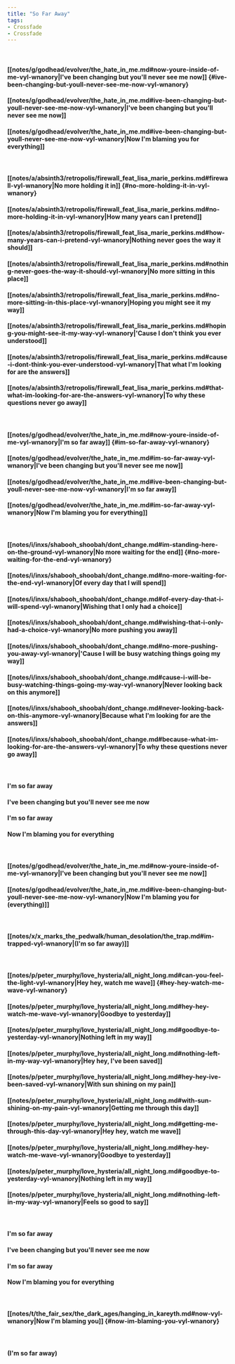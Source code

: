 ```yaml
---
title: "So Far Away"
tags:
- Crossfade
- Crossfade
---
```

&nbsp;
#### [[notes/g/godhead/evolver/the_hate_in_me.md#now-youre-inside-of-me-vyl-wnanory|I've been changing but you'll never see me now]] {#ive-been-changing-but-youll-never-see-me-now-vyl-wnanory}
#### [[notes/g/godhead/evolver/the_hate_in_me.md#ive-been-changing-but-youll-never-see-me-now-vyl-wnanory|I've been changing but you'll never see me now]]
#### [[notes/g/godhead/evolver/the_hate_in_me.md#ive-been-changing-but-youll-never-see-me-now-vyl-wnanory|Now I'm blaming you for everything]]
&nbsp;
#### [[notes/a/absinth3/retropolis/firewall_feat_lisa_marie_perkins.md#firewall-vyl-wnanory|No more holding it in]] {#no-more-holding-it-in-vyl-wnanory}
#### [[notes/a/absinth3/retropolis/firewall_feat_lisa_marie_perkins.md#no-more-holding-it-in-vyl-wnanory|How many years can I pretend]]
#### [[notes/a/absinth3/retropolis/firewall_feat_lisa_marie_perkins.md#how-many-years-can-i-pretend-vyl-wnanory|Nothing never goes the way it should]]
#### [[notes/a/absinth3/retropolis/firewall_feat_lisa_marie_perkins.md#nothing-never-goes-the-way-it-should-vyl-wnanory|No more sitting in this place]]
#### [[notes/a/absinth3/retropolis/firewall_feat_lisa_marie_perkins.md#no-more-sitting-in-this-place-vyl-wnanory|Hoping you might see it my way]]
#### [[notes/a/absinth3/retropolis/firewall_feat_lisa_marie_perkins.md#hoping-you-might-see-it-my-way-vyl-wnanory|'Cause I don't think you ever understood]]
#### [[notes/a/absinth3/retropolis/firewall_feat_lisa_marie_perkins.md#cause-i-dont-think-you-ever-understood-vyl-wnanory|That what I'm looking for are the answers]]
#### [[notes/a/absinth3/retropolis/firewall_feat_lisa_marie_perkins.md#that-what-im-looking-for-are-the-answers-vyl-wnanory|To why these questions never go away]]
&nbsp;
#### [[notes/g/godhead/evolver/the_hate_in_me.md#now-youre-inside-of-me-vyl-wnanory|I'm so far away]] {#im-so-far-away-vyl-wnanory}
#### [[notes/g/godhead/evolver/the_hate_in_me.md#im-so-far-away-vyl-wnanory|I've been changing but you'll never see me now]]
#### [[notes/g/godhead/evolver/the_hate_in_me.md#ive-been-changing-but-youll-never-see-me-now-vyl-wnanory|I'm so far away]]
#### [[notes/g/godhead/evolver/the_hate_in_me.md#im-so-far-away-vyl-wnanory|Now I'm blaming you for everything]]
&nbsp;
#### [[notes/i/inxs/shabooh_shoobah/dont_change.md#im-standing-here-on-the-ground-vyl-wnanory|No more waiting for the end]] {#no-more-waiting-for-the-end-vyl-wnanory}
#### [[notes/i/inxs/shabooh_shoobah/dont_change.md#no-more-waiting-for-the-end-vyl-wnanory|Of every day that I will spend]]
#### [[notes/i/inxs/shabooh_shoobah/dont_change.md#of-every-day-that-i-will-spend-vyl-wnanory|Wishing that I only had a choice]]
#### [[notes/i/inxs/shabooh_shoobah/dont_change.md#wishing-that-i-only-had-a-choice-vyl-wnanory|No more pushing you away]]
#### [[notes/i/inxs/shabooh_shoobah/dont_change.md#no-more-pushing-you-away-vyl-wnanory|'Cause I will be busy watching things going my way]]
#### [[notes/i/inxs/shabooh_shoobah/dont_change.md#cause-i-will-be-busy-watching-things-going-my-way-vyl-wnanory|Never looking back on this anymore]]
#### [[notes/i/inxs/shabooh_shoobah/dont_change.md#never-looking-back-on-this-anymore-vyl-wnanory|Because what I'm looking for are the answers]]
#### [[notes/i/inxs/shabooh_shoobah/dont_change.md#because-what-im-looking-for-are-the-answers-vyl-wnanory|To why these questions never go away]]
&nbsp;
#### I'm so far away
#### I've been changing but you'll never see me now
#### I'm so far away
#### Now I'm blaming you for everything
&nbsp;
#### [[notes/g/godhead/evolver/the_hate_in_me.md#now-youre-inside-of-me-vyl-wnanory|I've been changing but you'll never see me now]]
#### [[notes/g/godhead/evolver/the_hate_in_me.md#ive-been-changing-but-youll-never-see-me-now-vyl-wnanory|Now I'm blaming you for (everything)]]
&nbsp;
#### [[notes/x/x_marks_the_pedwalk/human_desolation/the_trap.md#im-trapped-vyl-wnanory|(I'm so far away)]]
&nbsp;
#### [[notes/p/peter_murphy/love_hysteria/all_night_long.md#can-you-feel-the-light-vyl-wnanory|Hey hey, watch me wave]] {#hey-hey-watch-me-wave-vyl-wnanory}
#### [[notes/p/peter_murphy/love_hysteria/all_night_long.md#hey-hey-watch-me-wave-vyl-wnanory|Goodbye to yesterday]]
#### [[notes/p/peter_murphy/love_hysteria/all_night_long.md#goodbye-to-yesterday-vyl-wnanory|Nothing left in my way]]
#### [[notes/p/peter_murphy/love_hysteria/all_night_long.md#nothing-left-in-my-way-vyl-wnanory|Hey hey, I've been saved]]
#### [[notes/p/peter_murphy/love_hysteria/all_night_long.md#hey-hey-ive-been-saved-vyl-wnanory|With sun shining on my pain]]
#### [[notes/p/peter_murphy/love_hysteria/all_night_long.md#with-sun-shining-on-my-pain-vyl-wnanory|Getting me through this day]]
#### [[notes/p/peter_murphy/love_hysteria/all_night_long.md#getting-me-through-this-day-vyl-wnanory|Hey hey, watch me wave]]
#### [[notes/p/peter_murphy/love_hysteria/all_night_long.md#hey-hey-watch-me-wave-vyl-wnanory|Goodbye to yesterday]]
#### [[notes/p/peter_murphy/love_hysteria/all_night_long.md#goodbye-to-yesterday-vyl-wnanory|Nothing left in my way]]
#### [[notes/p/peter_murphy/love_hysteria/all_night_long.md#nothing-left-in-my-way-vyl-wnanory|Feels so good to say]]
&nbsp;
#### I'm so far away
#### I've been changing but you'll never see me now
#### I'm so far away
#### Now I'm blaming you for everything
&nbsp;
#### [[notes/t/the_fair_sex/the_dark_ages/hanging_in_kareyth.md#now-vyl-wnanory|Now I'm blaming you]] {#now-im-blaming-you-vyl-wnanory}
&nbsp;
#### (I'm so far away)
